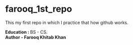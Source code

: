 # farooq_1st_repo
This my first repo in which I practice that how github works.

<b>Education : </b> BS - CS. <br/>
<b>Author - Farooq Khitab Khan </b>
